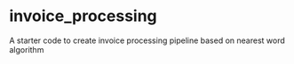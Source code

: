 # invoice_processing
A starter code to create invoice processing pipeline based on nearest word algorithm
